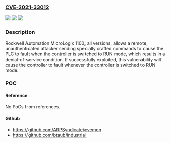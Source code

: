 ### [CVE-2021-33012](https://cve.mitre.org/cgi-bin/cvename.cgi?name=CVE-2021-33012)
![](https://img.shields.io/static/v1?label=Product&message=Rockwell%20Automation%20MicroLogix%201100&color=blue)
![](https://img.shields.io/static/v1?label=Version&message=All%20Versions%20&color=brightgreen)
![](https://img.shields.io/static/v1?label=Vulnerability&message=IMPROPER%20INPUT%20VALIDATION%20CWE-20&color=brightgreen)

### Description

Rockwell Automation MicroLogix 1100, all versions, allows a remote, unauthenticated attacker sending specially crafted commands to cause the PLC to fault when the controller is switched to RUN mode, which results in a denial-of-service condition. If successfully exploited, this vulnerability will cause the controller to fault whenever the controller is switched to RUN mode.

### POC

#### Reference
No PoCs from references.

#### Github
- https://github.com/ARPSyndicate/cvemon
- https://github.com/btaub/industrial

